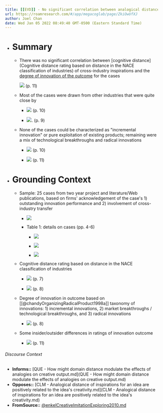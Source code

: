 ```yaml
---
title: [[EVD]] - No significant correlation between analogical distance of cross-industry inspirations and degree of innovation outcome (incremental, market or breakthrough, and radical) - [[@enkelCreativeImitationExploring2010]]
url: https://roamresearch.com/#/app/megacoglab/page/ZkiOwUfXJ
author: Joel Chan
date: Wed Jan 05 2022 08:49:40 GMT-0500 (Eastern Standard Time)
---
```


- # Summary

    - There was no significant correlation between [cognitive distance](Cognitive distance rating based on distance in the NACE classification of industries) of cross-industry inspirations and the [degree of innovation of the outcome](((axR0J0Bqr))) for the cases

        ![](https://firebasestorage.googleapis.com/v0/b/firescript-577a2.appspot.com/o/imgs%2Fapp%2Fmegacoglab%2FUTpRbkXhrJ.png?alt=media&token=b8578a23-f595-443c-a9f4-86d71588e94e) (p. 11)

    - Most of the cases were drawn from other industries that were quite close by

        - ![](https://firebasestorage.googleapis.com/v0/b/firescript-577a2.appspot.com/o/imgs%2Fapp%2Fmegacoglab%2F7ITPcDUyLC.png?alt=media&token=88a132a1-725d-4403-bd98-ec3d7ff3602b) (p. 10)

        - ![](https://firebasestorage.googleapis.com/v0/b/firescript-577a2.appspot.com/o/imgs%2Fapp%2Fmegacoglab%2FdVyKK7bcEL.png?alt=media&token=de4a04a8-fba5-47c5-8710-cc91b38f69b1). (p. 9)

    - None of the cases could be characterized as "incremental innovation" or pure exploitation of existing products; remaining were a mix of technological breakthroughs and radical innovations

        - ![](https://firebasestorage.googleapis.com/v0/b/firescript-577a2.appspot.com/o/imgs%2Fapp%2Fmegacoglab%2F6B8kxyt9bt.png?alt=media&token=62d8e2f3-e025-4f82-9661-fe7c6efc8e12) (p. 10)

        - ![](https://firebasestorage.googleapis.com/v0/b/firescript-577a2.appspot.com/o/imgs%2Fapp%2Fmegacoglab%2FhioOG7w-Gi.png?alt=media&token=624bfa9c-bf20-4f4c-90f5-d8d0c353edea) (p. 11)
- # Grounding Context

    - Sample: 25 cases from two year project and literature/Web publications, based on firms' acknowledgement of the case's 1) outstanding innovation performance and 2) involvement of cross-industry transfer

        - ![](https://firebasestorage.googleapis.com/v0/b/firescript-577a2.appspot.com/o/imgs%2Fapp%2Fmegacoglab%2FS1OWsMFnBp.png?alt=media&token=74e0e905-c179-45da-aee8-dba322f81aa6)

        - Table 1: details on cases (pp. 4-6)

            - ![](https://firebasestorage.googleapis.com/v0/b/firescript-577a2.appspot.com/o/imgs%2Fapp%2Fmegacoglab%2FOg8sOljNzS.png?alt=media&token=9ba4e147-e7a4-48d8-ba4b-34d04a493932)

            - ![](https://firebasestorage.googleapis.com/v0/b/firescript-577a2.appspot.com/o/imgs%2Fapp%2Fmegacoglab%2FVxaBQzuOy0.png?alt=media&token=7d8355e4-0fbd-43ec-8b98-5eba786856dc)

            - ![](https://firebasestorage.googleapis.com/v0/b/firescript-577a2.appspot.com/o/imgs%2Fapp%2Fmegacoglab%2Fga8FTUgYA0.png?alt=media&token=48401107-fb69-4a7b-ae6b-3d88f0adc271)

    - Cognitive distance rating based on distance in the NACE classification of industries

        - ![](https://firebasestorage.googleapis.com/v0/b/firescript-577a2.appspot.com/o/imgs%2Fapp%2Fmegacoglab%2FDTsA54UFMw.png?alt=media&token=1d888dbc-3039-45dd-bb2a-9b452d50b07e) (p. 7)

        - ![](https://firebasestorage.googleapis.com/v0/b/firescript-577a2.appspot.com/o/imgs%2Fapp%2Fmegacoglab%2FCnOnnndHob.png?alt=media&token=b73d8e8a-014e-40a7-94a4-8341d2acf536) (p. 8)

    - Degree of innovation in outcome based on [[@chandyOrganizingRadicalProduct1998a]] taxonomy of innovations: 1) incremental innovations, 2) market breakthroughs / technological breakthroughs, and 3) radical innovations

        - ![](https://firebasestorage.googleapis.com/v0/b/firescript-577a2.appspot.com/o/imgs%2Fapp%2Fmegacoglab%2FQ7bbPQiqdJ.png?alt=media&token=0f3f48e1-ce4b-4680-a5da-9a5d1fa81acc) (p. 8)

    - Some insider/outsider differences in ratings of innovation outcome

        - ![](https://firebasestorage.googleapis.com/v0/b/firescript-577a2.appspot.com/o/imgs%2Fapp%2Fmegacoglab%2FvEXqoGI8oc.png?alt=media&token=f744fae4-d773-44c0-ac07-9a3499101f7e) (p. 11)

###### Discourse Context

- **Informs::** [QUE - How might domain distance modulate the effects of analogies on creative output.md](QUE - How might domain distance modulate the effects of analogies on creative output.md)
- **Opposes::** [CLM - Analogical distance of inspirations for an idea are positively related to the idea's creativity.md](CLM - Analogical distance of inspirations for an idea are positively related to the idea's creativity.md)
- **FromSource::** [@enkelCreativeImitationExploring2010.md](@enkelCreativeImitationExploring2010.md)

